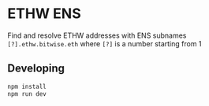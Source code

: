 # ETHW ENS

Find and resolve ETHW addresses with ENS subnames `[?].ethw.bitwise.eth` where `[?]` is a number starting from 1

## Developing

```bash
npm install
npm run dev
```
